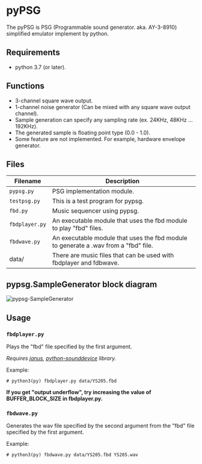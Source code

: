 # pyPSG
The pyPSG is PSG (Programmable sound generator. aka. AY-3-8910) simplified emulator implement by python.

## Requirements

- python 3.7 (or later).

## Functions

- 3-channel square wave output.
- 1-channel noise generator (Can be mixed with any square wave output channel).
- Sample generation can specify any sampling rate (ex. 24KHz, 48KHz ... 192KHz).
- The generated sample is floating point type (0.0 - 1.0).
- Some feature are not implemented. For example, hardware envelope generator.

## Files

|Filename|Description|
|--|--|
|`pypsg.py`|PSG implementation module.|
|`testpsg.py`|This is a test program for pypsg.|
|`fbd.py`|Music sequencer using pypsg.|
|`fbdplayer.py`|An executable module that uses the fbd module to play "fbd" files.|
|`fbdwave.py`|An executable module that uses the fbd module to generate a .wav from a "fbd" file.|
|data/|There are music files that can be used with fbdplayer and fdbwave.|

## pypsg.SampleGenerator block diagram

![pypsg-SampleGenerator](https://user-images.githubusercontent.com/14823909/158614784-47f93410-546d-42e8-8fe6-ce6f25274dce.png)

## Usage

### `fbdplayer.py`

Plays the "fbd" file specified by the first argument.

*Requires [janus](https://github.com/aio-libs/janus), [python-sounddevice](https://python-sounddevice.readthedocs.io/) library.*

Example:
```
# python3(py) fbdplayer.py data/YS205.fbd
```
**If you get "output underflow", try increasing the value of BUFFER_BLOCK_SIZE in fbdplayer.py.**

### `fbdwave.py`

Generates the wav file specified by the second argument from the "fbd" file specified by the first argument.

Example:
```
# python3(py) fbdwave.py data/YS205.fbd YS205.wav
```
</dl>
